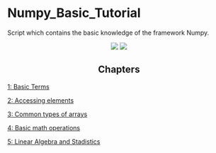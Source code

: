 # Numpy_Basic_Tutorial

 Script which contains the basic knowledge of the framework Numpy.

<div align="center">
  </span><img src="https://img.shields.io/badge/made%20with-python-blue" /><span> <img src="https://img.shields.io/badge/made%20with-numpy-orange" /><span>
</div>

<h2 align="center"> Chapters </h2>

[1: Basic Terms](1_basic_terms.py)

[2: Accessing elements](2_accesing_elements.py) 

[3: Common types of arrays](3_common_arrays.py) 

[4: Basic math operations](4_basic_math_operations.py)

[5: Linear Algebra and Stadistics](5_linear_algebra_%26_stadistics.py) 
